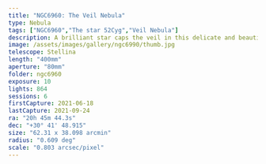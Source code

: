 ```yaml
---
title: "NGC6960: The Veil Nebula"
type: Nebula
tags: ["NGC6960","The star 52Cyg","Veil Nebula"]
description: A brilliant star caps the veil in this delicate and beautiful nebula.
image: /assets/images/gallery/ngc6990/thumb.jpg
telescope: Stellina
length: "400mm"
aperture: "80mm"
folder: ngc6960
exposure: 10
lights: 864
sessions: 6
firstCapture: 2021-06-18 
lastCapture: 2021-09-24
ra: "20h 45m 44.3s"
dec: "+30° 41' 48.915"
size: "62.31 x 38.098 arcmin"
radius: "0.609 deg"
scale: "0.803 arcsec/pixel"
---
```


